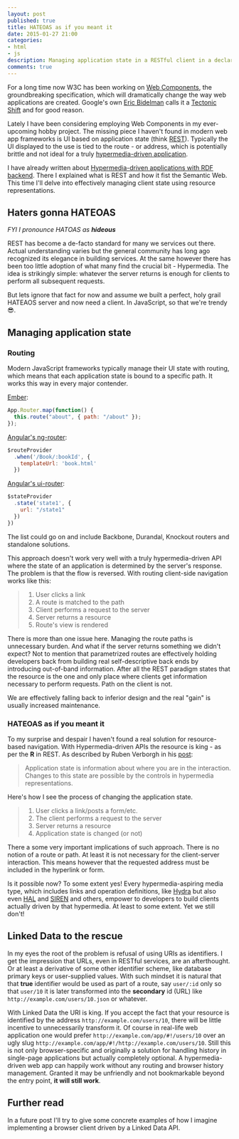 ```yaml
---
layout: post
published: true
title: HATEOAS as if you meant it
date: 2015-01-27 21:00
categories:
- html
- js
description: Managing application state in a RESTful client in a declarative way
comments: true
---
```


For a long time now W3C has been working on [Web Components][wc], the groundbreaking
specification, which will dramatically change the way web applications are
created. Google's own [Eric Bidelman][eric] calls it a [Tectonic Shift][shift]
and for good reason.

Lately I have been considering employing Web Components in my ever-upcoming hobby
project. The missing piece I haven't found in modern web app frameworks is UI
based on application state (think [REST][rest]). Typically the UI displayed to the use
is tied to the route - or address, which is potentially brittle and not ideal for
a truly [hypermedia-driven application][hateoas].

<!--more-->

I have already written about [Hypermedia-driven applications with RDF
backend](/2014/06/rest-rdf-and-hypermedia/). There I explained what is REST and
how it fist the Semantic Web. This time I'll delve into effectively managing
client state using resource representations.

## Haters gonna HATEOAS

_FYI I pronounce HATOAS as __hideous___

REST has become a de-facto standard for many we services out there. Actual
understanding varies but the general community has long ago recognized its
elegance in building services. At the same however there has been too little
adoption of what many find the crucial bit - Hypermedia. The idea is strikingly
simple: whatever the server returns is enough for clients to perform all
subsequent requests.

But lets ignore that fact for now and assume we built a perfect, holy grail
HATEAOS server and now need a client. In JavaScript, so that we're trendy
:sunglasses:.

## Managing application state

### Routing

Modern JavaScript frameworks typically manage their UI state with routing, which
means that each application state is bound to a specific path. It works this way
in every major contender.

[Ember](http://emberjs.com/guides/routing/defining-your-routes/):

``` js
App.Router.map(function() {
  this.route("about", { path: "/about" });
});
```
[Angular's ng-router](https://docs.angularjs.org/api/ngRoute/service/$route#example):

``` js
$routeProvider
  .when('/Book/:bookId', {
    templateUrl: 'book.html'
  })
```

[Angular's ui-router](https://github.com/angular-ui/ui-router):

``` js
$stateProvider
  .state('state1', {
    url: "/state1"
  })
})
```

The list could go on and include Backbone, Durandal, Knockout routers and standalone
solutions.

This approach doesn't work very well with a truly hypermedia-driven API where the
state of an application is determined by the server's response. The problem is
that the flow is reversed. With routing client-side navigation works like this:

> 1. User clicks a link
> 2. A route is matched to the path
> 3. Client performs a request to the server
> 4. Server returns a resource
> 5. Route's view is rendered

There is more than one issue here. Managing the route paths is unnecessary burden.
And what if the server returns something we didn't expect? Not to mention that
parametrized routes are effectively holding developers back from building
real self-descriptive back ends by introducing out-of-band information. After all
the REST paradigm states that the resource is the one and only place where clients
get information necessary to perform requests. Path on the client is not.

We are effectively falling back to inferior design and the real "gain" is usually increased maintenance.

### HATEOAS as if you meant it

To my surprise and despair I haven't found a real solution for resource-based
navigation. With Hypermedia-driven APIs the resource is king - as per the __R__ in REST.
As described by Ruben Verborgh in his [post][rest]:

> Application state is information about where you are in the interaction.
> Changes to this state are possible by the controls in hypermedia representations.

Here's how I see the process of changing the application state.

> 1. User clicks a link/posts a form/etc.
> 2. The client performs a request to the server
> 3. Server returns a resource
> 4. Application state is changed (or not)

There a some very important implications of such approach. There is no notion of a route or path.
At least it is not necessary for the client-server interaction. This means however that the
requested address must be included in the hyperlink or form.

Is it possible now? To some extent yes! Every hypermedia-aspiring media type, which
includes links and operation definitions, like [Hydra][Hydra] but also even [HAL][HAL]
and [SIREN][SIREN] and others, empower to developers to build clients actually driven
by that hypermedia. At least to some extent. Yet we still don't!

## Linked Data to the rescue

In my eyes the root of the problem is refusal of using URIs as identifiers. I get the impression
that URLs, even in RESTful services, are an afterthought. Or at least a derivative of some other
identifier scheme, like database primary keys or user-supplied values. With such mindset it is
natural that that __true__ identifier would be used as part of a route, say `user/:id` only so
that `user/10` it is later transformed into the __secondary__ id (URL) like `http://example.com/users/10.json`
or whatever.

With Linked Data the URI is king. If you accept the fact that your resource is identified by the
address `http://example.com/users/10`, there will be little incentive to unnecessarily transform it.
Of course in real-life web application one would prefer `http://example.com/app/#!/users/10`
over an ugly slug `http://example.com/app/#!/http://example.com/users/10`. Still this is not only
browser-specific and originally a solution for handling history in single-page applications but
actually completely optional. A hypermedia-driven web app can happily work without any routing and
browser history management. Granted it may be unfriendly and not bookmarkable beyond the entry point,
__it will still work__.

## Further read

In a future post I'll try to give some concrete examples of how I imagine implementing a browser
client driven by a Linked Data API.

[wc]: http://webcomponents.org/
[eric]: https://twitter.com/ebidel
[shift]: http://webcomponents.org/presentations/web-components-a-tectonic-shift-for-web-development-at-google-io/
[rest]: http://ruben.verborgh.org/blog/2012/08/24/rest-wheres-my-state/
[hateoas]: http://restcookbook.com/Basics/hateoas/
[Hydra]: http://www.markus-lanthaler.com/hydra/
[HAL]: http://stateless.co/hal_specification.html
[SIREN]: https://github.com/kevinswiber/siren